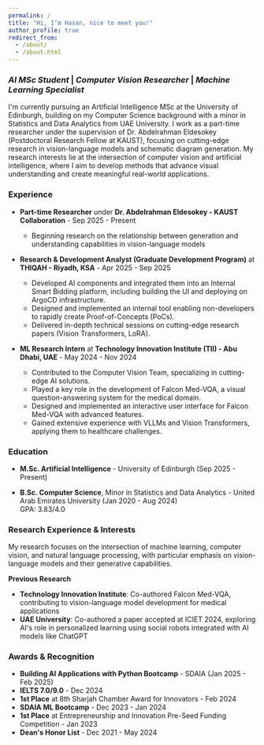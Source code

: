 ```yaml
---
permalink: /
title: "Hi, I’m Hasan, nice to meet you!"
author_profile: true
redirect_from:
  - /about/
  - /about.html
---
```


### *AI MSc Student* | *Computer Vision Researcher* | *Machine Learning Specialist*  

I'm currently pursuing an Artificial Intelligence MSc at the University of Edinburgh, building on my Computer Science background with a minor in Statistics and Data Analytics from UAE University. I work as a part-time researcher under the supervision of Dr. Abdelrahman Eldesokey (Postdoctoral Research Fellow at KAUST), focusing on cutting-edge research in vision-language models and schematic diagram generation. My research interests lie at the intersection of computer vision and artificial intelligence, where I aim to develop methods that advance visual understanding and create meaningful real-world applications.

### **Experience**

- **Part-time Researcher** under **Dr. Abdelrahman Eldesokey - KAUST Collaboration** - Sep 2025 - Present  
  - Beginning research on the relationship between generation and understanding capabilities in vision-language models


- **Research & Development Analyst (Graduate Development Program)** at **THIQAH - Riyadh, KSA** - Apr 2025 - Sep 2025  
  - Developed AI components and integrated them into an Internal Smart Bidding platform, including building the UI and deploying on ArgoCD infrastructure.  
  - Designed and implemented an internal tool enabling non-developers to rapidly create Proof-of-Concepts (PoCs).  
  - Delivered in-depth technical sessions on cutting-edge research papers (Vision Transformers, LoRA).

- **ML Research Intern** at **Technology Innovation Institute (TII) - Abu Dhabi, UAE** - May 2024 - Nov 2024  
  - Contributed to the Computer Vision Team, specializing in cutting-edge AI solutions.  
  - Played a key role in the development of Falcon Med-VQA, a visual question-answering system for the medical domain.  
  - Designed and implemented an interactive user interface for Falcon Med-VQA with advanced features.  
  - Gained extensive experience with VLLMs and Vision Transformers, applying them to healthcare challenges.  

### **Education**

- **M.Sc. Artificial Intelligence** - University of Edinburgh (Sep 2025 - Present)  

- **B.Sc. Computer Science**, Minor in Statistics and Data Analytics - United Arab Emirates University (Jan 2020 - Aug 2024)  
  GPA: 3.83/4.0  

### **Research Experience & Interests**

My research focuses on the intersection of machine learning, computer vision, and natural language processing, with particular emphasis on vision-language models and their generative capabilities.

**Previous Research**  
- **Technology Innovation Institute**: Co-authored Falcon Med-VQA, contributing to vision-language model development for medical applications
- **UAE University**: Co-authored a paper accepted at ICIET 2024, exploring AI's role in personalized learning using social robots integrated with AI models like ChatGPT

### **Awards & Recognition**
- **Building AI Applications with Python Bootcamp** - SDAIA (Jan 2025 - Feb 2025)  
- **IELTS 7.0/9.0** - Dec 2024  
- **1st Place** at 8th Sharjah Chamber Award for Innovators - Feb 2024  
- **SDAIA ML Bootcamp** - Dec 2023 - Jan 2024  
- **1st Place** at Entrepreneurship and Innovation Pre-Seed Funding Competition - Jan 2023  
- **Dean's Honor List** - Dec 2021 - May 2024

